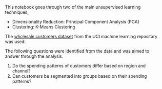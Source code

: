 
This notebook goes through two of the main unsupervised learning techniques; 

 - Dimensionality Reduction: Principal Component Analysis (PCA)
 - Clustering: K-Means Clustering

The [wholesale customers dataset](https://archive.ics.uci.edu/ml/datasets/wholesale+customers) from the UCI machine learning repositary was used. 

The following questions were identified from the data and was aimed to answer through the analysis. 

 1. Do the spending patterns of customers differ based on region and channel?
 2. Can customers be segmented into groups based on their spending patterns?

